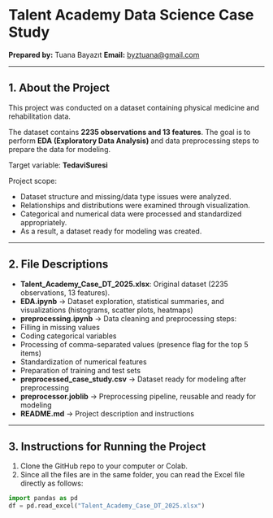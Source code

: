 # Talent Academy Data Science Case Study
**Prepared by:** Tuana Bayazıt
**Email:** byztuana@gmail.com

---

## 1. About the Project

This project was conducted on a dataset containing physical medicine and rehabilitation data.

The dataset contains **2235 observations and 13 features**. The goal is to perform **EDA (Exploratory Data Analysis)** and data preprocessing steps to prepare the data for modeling.

Target variable: **TedaviSuresi**

Project scope:
- Dataset structure and missing/data type issues were analyzed.
- Relationships and distributions were examined through visualization.
- Categorical and numerical data were processed and standardized appropriately.
- As a result, a dataset ready for modeling was created.

---

## 2. File Descriptions

- **Talent_Academy_Case_DT_2025.xlsx**: Original dataset (2235 observations, 13 features).
- **EDA.ipynb** → Dataset exploration, statistical summaries, and visualizations (histograms, scatter plots, heatmaps)
- **preprocessing.ipynb** → Data cleaning and preprocessing steps:
- Filling in missing values
- Coding categorical variables
- Processing of comma-separated values ​​(presence flag for the top 5 items)
- Standardization of numerical features
- Preparation of training and test sets
- **preprocessed_case_study.csv** → Dataset ready for modeling after preprocessing
- **preprocessor.joblib** → Preprocessing pipeline, reusable and ready for modeling
- **README.md** → Project description and instructions

---

## 3. Instructions for Running the Project

1. Clone the GitHub repo to your computer or Colab.
2. Since all the files are in the same folder, you can read the Excel file directly as follows:

```python
import pandas as pd
df = pd.read_excel("Talent_Academy_Case_DT_2025.xlsx")
